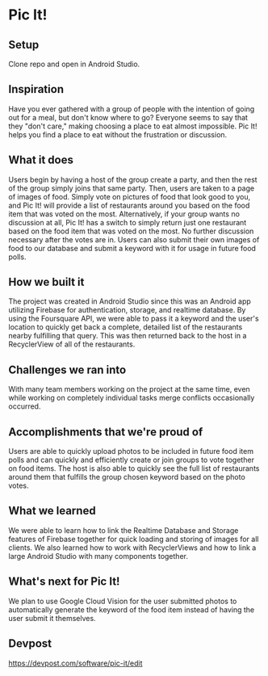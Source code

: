 # Pic It!

## Setup

Clone repo and open in Android Studio. 

## Inspiration

Have you ever gathered with a group of people with the intention of going out for a meal, but don't know where to go? Everyone seems to say that they "don't care," making choosing a place to eat almost impossible. Pic It! helps you find a place to eat without the frustration or discussion. 

## What it does

Users begin by having a host of the group create a party, and then the rest of the group simply joins that same party. Then, users are taken to a page of images of food. Simply vote on pictures of food that look good to you, and Pic It! will provide a list of restaurants around you based on the food item that was voted on the most. Alternatively, if your group wants no discussion at all, Pic It! has a switch to simply return just one restaurant based on the food item that was voted on the most. No further discussion necessary after the votes are in. Users can also submit their own images of food to our database and submit a keyword with it for usage in future food polls. 

## How we built it

The project was created in Android Studio since this was an Android app utilizing Firebase for authentication, storage, and realtime database. By using the Foursquare API, we were able to pass it a keyword and the user's location to quickly get back a complete, detailed list of the restaurants nearby fulfilling that query. This was then returned back to the host in a RecyclerView of all of the restaurants.

## Challenges we ran into

With many team members working on the project at the same time, even while working on completely individual tasks merge conflicts occasionally occurred. 

## Accomplishments that we're proud of

Users are able to quickly upload photos to be included in future food item polls and can quickly and efficiently create or join groups to vote together on food items. The host is also able to quickly see the full list of restaurants around them that fulfills the group chosen keyword based on the photo votes. 

## What we learned

We were able to learn how to link the Realtime Database and Storage features of Firebase together for quick loading and storing of images for all clients. We also learned how to work with RecyclerViews and how to link a large Android Studio with many components together. 

## What's next for Pic It!

We plan to use Google Cloud Vision for the user submitted photos to automatically generate the keyword of the food item instead of having the user submit it themselves. 

## Devpost

https://devpost.com/software/pic-it/edit
